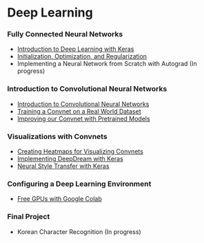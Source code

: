 # Deep Learning

### Fully Connected Neural Networks 
+ [Introduction to Deep Learning with Keras](https://github.com/JosephBergman/deep-learning/blob/master/proj01/proj01.ipynb)
+ [Initialization, Optimization, and Regularization](https://github.com/JosephBergman/deep-learning/blob/master/proj02/proj02.ipynb)
+ Implementing a Neural Network from Scratch with Autograd (In progress)

### Introduction to Convolutional Neural Networks 
+ [Introduction to Convolutional Neural Networks](https://github.com/JosephBergman/deep-learning/blob/master/cnn01/cnn01.ipynb)
+ [Training a Convnet on a Real World Dataset](https://github.com/JosephBergman/deep-learning/blob/master/cnn02/cnn02.ipynb)
+ [Improving our Convnet with Pretrained Models](https://github.com/JosephBergman/deep-learning/blob/master/cnn03/cnn03.ipynb)

### Visualizations with Convnets
+ [Creating Heatmaps for Visualizing Convnets](https://github.com/JosephBergman/deep-learning/blob/master/cnn04/cnn04.ipynb)
+ [Implementing DeepDream with Keras](https://github.com/JosephBergman/deep-learning/blob/master/cnn05/cnn05.ipynb)
+ [Neural Style Transfer with Keras](https://github.com/JosephBergman/deep-learning/blob/master/cnn06/cnn06.ipynb)

### Configuring a Deep Learning Environment 
+ [Free GPUs with Google Colab](https://github.com/JosephBergman/deep-learning/blob/master/conf/conf.ipynb)

### Final Project
+ Korean Character Recognition (In progress)
